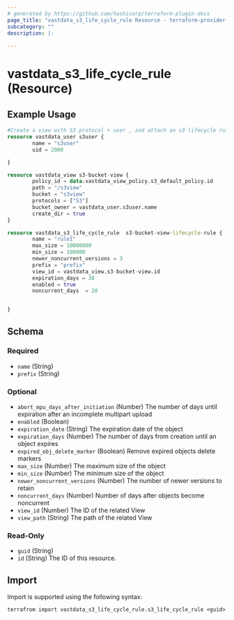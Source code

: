 ```yaml
---
# generated by https://github.com/hashicorp/terraform-plugin-docs
page_title: "vastdata_s3_life_cycle_rule Resource - terraform-provider-vastdata"
subcategory: ""
description: |-
  
---
```


# vastdata_s3_life_cycle_rule (Resource)



## Example Usage

```terraform
#Create a view with S3 protocol + user , and attach an s3 lifecycle rul
resource vastdata_user s3user {
        name = "s3user"
        uid = 2000

}

resource vastdata_view s3-bucket-view {
        policy_id = data.vastdata_view_policy.s3_default_policy.id
        path = "/s3view"
        bucket = "s3view"
        protocols = ["S3"]
        bucket_owner = vastdata_user.s3user.name
        create_dir = true
}

resource vastdata_s3_life_cycle_rule  s3-bucket-view-lifecycle-rule {
        name = "rule1"
        max_size = 10000000
        min_size = 100000
        newer_noncurrent_versions = 3
        prefix = "prefix"
        view_id = vastdata_view.s3-bucket-view.id
        expiration_days = 30
        enabled = true
        noncurrent_days  = 20


}
```

<!-- schema generated by tfplugindocs -->
## Schema

### Required

- `name` (String)
- `prefix` (String)

### Optional

- `abort_mpu_days_after_initiation` (Number) The number of days until expiration after an incomplete multipart upload
- `enabled` (Boolean)
- `expiration_date` (String) The expiration date of the object
- `expiration_days` (Number) The number of days from creation until an object expires
- `expired_obj_delete_marker` (Boolean) Remove expired objects delete markers
- `max_size` (Number) The maximum size of the object
- `min_size` (Number) The minimum size of the object
- `newer_noncurrent_versions` (Number) The number of newer versions to retain
- `noncurrent_days` (Number) Number of days after objects become noncurrent
- `view_id` (Number) The ID of the related View
- `view_path` (String) The path of the related View

### Read-Only

- `guid` (String)
- `id` (String) The ID of this resource.

## Import

Import is supported using the following syntax:

```shell
terrafrom import vastdata_s3_life_cycle_rule.s3_life_cycle_rule <guid>
```
